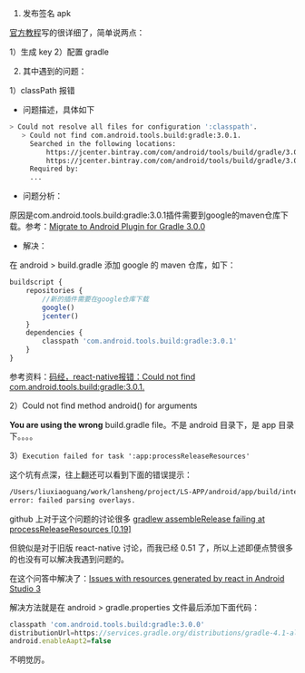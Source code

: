 1. 发布签名 apk   

[官方教程](https://facebook.github.io/react-native/docs/signed-apk-android.html)写的很详细了，简单说两点：   

1）生成 key
2）配置 gradle

2. 其中遇到的问题：   

1）classPath 报错   

- 问题描述，具体如下

```bash
> Could not resolve all files for configuration ':classpath'.
   > Could not find com.android.tools.build:gradle:3.0.1.
     Searched in the following locations:
         https://jcenter.bintray.com/com/android/tools/build/gradle/3.0.1/gradle-3.0.1.pom
         https://jcenter.bintray.com/com/android/tools/build/gradle/3.0.1/gradle-3.0.1.jar
     Required by:
     ...
```

- 问题分析：   

原因是com.android.tools.build:gradle:3.0.1插件需要到google的maven仓库下载。参考：[Migrate to Android Plugin for Gradle 3.0.0](https://developer.android.com/studio/build/gradle-plugin-3-0-0-migration.html#apply_plugin)   

- 解决：   

在 android > build.gradle 添加 google 的 maven 仓库，如下：

```js
buildscript {
    repositories {
        //新的插件需要在google仓库下载
        google()
        jcenter()
    }
    dependencies {
        classpath 'com.android.tools.build:gradle:3.0.1'
    }
}
```

参考资料：[码经，react-native报错：Could not find com.android.tools.build:gradle:3.0.1.](https://majing.io/posts/10000004111202)   

2）Could not find method android() for arguments

**You are using the wrong** build.gradle file。不是 android 目录下，是 app 目录下。。。。

3）`Execution failed for task ':app:processReleaseResources'`   

这个坑有点深，往上翻还可以看到下面的错误提示：   

```bash
/Users/liuxiaoguang/work/lansheng/project/LS-APP/android/app/build/intermediates/res/merged/release/drawable-xxhdpi-v4/node_modules_reactnavigation_src_views_assets_backicon.png: error: uncompiled PNG file passed as argument. Must be compiled first into .flat file..
error: failed parsing overlays.
```

github 上对于这个问题的讨论很多 [gradlew assembleRelease failing at processReleaseResources [0.19]](https://github.com/facebook/react-native/issues/5787)   

但貌似是对于旧版 react-native 讨论，而我已经 0.51 了，所以上述即便点赞很多的也没有可以解决我遇到问题的。   

在这个问答中解决了：[Issues with resources generated by react in Android Studio 3](https://stackoverflow.com/questions/45954209/issues-with-resources-generated-by-react-in-android-studio-3)   

解决方法就是在 android > gradle.properties 文件最后添加下面代码：   

```js
classpath 'com.android.tools.build:gradle:3.0.0'
distributionUrl=https://services.gradle.org/distributions/gradle-4.1-all.zip
android.enableAapt2=false
```

不明觉厉。   
